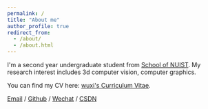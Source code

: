 ```yaml
---
permalink: /
title: "About me"
author_profile: true
redirect_from: 
  - /about/
  - /about.html
---
```


I'm a second year undergraduate student from [School of NUIST](https://rgzn.nuist.edu.cn/). My research interest includes 3d computer vision, computer graphics.


You can find my CV here: [wuxi's Curriculum Vitae](../assets/Curriculum_Vitae.pdf).

[Email](mailto:1203162819@qq.com) / [Github](https://github.com/whx57?tab=repositories) / [Wechat](../images/wechat.jpg) / [CSDN](https://blog.csdn.net/hello__bug)
